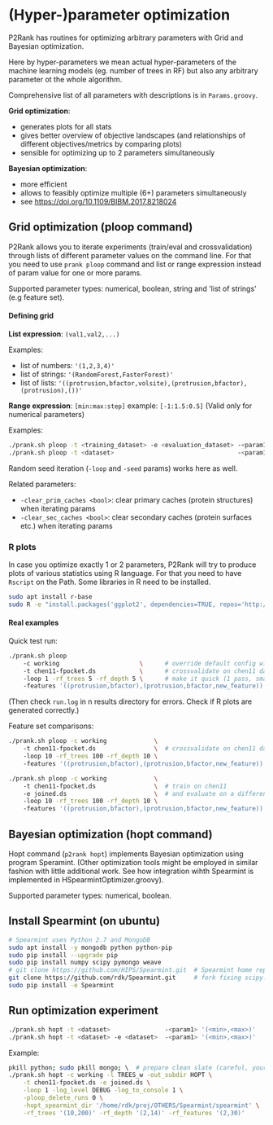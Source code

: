# (Hyper-)parameter optimization

P2Rank has routines for optimizing arbitrary parameters with Grid and Bayesian optimization. 

Here by hyper-parameters we mean actual hyper-parameters of the machine learning models (eg. number of trees in RF) but also any arbitrary parameter ot the whole algorithm.

Comprehensive list of all parameters with descriptions is in `Params.groovy`.


**Grid optimization**: 
* generates plots for all stats 
* gives better overview of objective landscapes (and relationships of different objectives/metrics by comparing plots)  
* sensible for optimizing up to 2 parameters simultaneously

**Bayesian optimization**: 
* more efficient  
* allows to feasibly optimize multiple (6+) parameters simultaneously
* see https://doi.org/10.1109/BIBM.2017.8218024

## Grid optimization (ploop command)

P2Rank allows you to iterate experiments (train/eval and crossvalidation) through lists of different parameter values on the command line.
For that you need to use `prank ploop` command and list or range expression instead of param value for one or more params. 

Supported parameter types: numerical, boolean, string and 'list of strings' (e.g feature set).

#### Defining grid
**List expression**: `(val1,val2,...)` 

Examples:
* list of numbers: `'(1,2,3,4)'`
* list of strings: `'(RandomForest,FasterForest)'`
* list of lists: `'((protrusion,bfactor,volsite),(protrusion,bfactor),(protrusion),())'`

**Range expression**: `[min:max:step]` example: `[-1:1.5:0.5]`
(Valid only for numerical parameters)

Examples:
~~~sh
./prank.sh ploop -t <training_dataset> -e <evaluation_dataset> -<param1> '[min:max:step]' -<param2> '(val1,val2,val3,val4)'
./prank.sh ploop -t <dataset>                                  -<param1> '[min:max:step]' -<param2> '(val1,val2,val3,val4)'   # runs crossvalidation
~~~

Random seed iteration (`-loop` and `-seed` params) works here as well.

Related parameters:
* `-clear_prim_caches <bool>`: clear primary caches (protein structures) when iterating params
* `-clear_sec_caches <bool>`: clear secondary caches (protein surfaces etc.) when iterating params

### R plots

In case you optimize exactly 1 or 2 parameters, P2Rank will try to produce plots of various statistics using R language. 
For that you need to have `Rscript` on the Path. Some libraries in R need to be installed. 
~~~sh
sudo apt install r-base
sudo R -e "install.packages('ggplot2', dependencies=TRUE, repos='http://cran.us.r-project.org')"
~~~

#### Real examples
    
Quick test run:
~~~sh   
./prank.sh ploop 
    -c working                      \      # override default config with working.groovy config file
    -t chen11-fpocket.ds            \      # crossvalidate on chen11 datsest
    -loop 1 -rf_trees 5 -rf_depth 5 \      # make it quick (1 pass, small model)
    -features '((protrusion,bfactor),(protrusion,bfactor,new_feature))'` 
~~~

(Then check `run.log` in n results directory for errors. Check if R plots are generated correctly.)

Feature set comparisons:
~~~sh
./prank.sh ploop -c working             \      
    -t chen11-fpocket.ds                \  # crossvalidate on chen11 datsest    
    -loop 10 -rf_trees 100 -rf_depth 10 \      
    -features '((protrusion,bfactor),(protrusion,bfactor,new_feature))'` 

./prank.sh ploop -c working             \      
    -t chen11-fpocket.ds                \  # train on chen11 
    -e joined.ds                        \  # and evaluate on a different dataset
    -loop 10 -rf_trees 100 -rf_depth 10 \      
    -features '((protrusion,bfactor),(protrusion,bfactor,new_feature))'` 
~~~

## Bayesian optimization (hopt command)

Hopt command (`p2rank hopt`) implements Bayesian optimization using program Speramint.
(Other optimization tools might be employed in similar fashion with little additional work. 
See how integration wihth Spearmint is implemented in HSpearmintOptimizer.groovy).

Supported parameter types: numerical, boolean. 

## Install Spearmint (on ubuntu)
```sh
# Spearmint uses Python 2.7 and MongoDB       
sudo apt install -y mongodb python python-pip
sudo pip install --upgrade pip
sudo pip install numpy scipy pymongo weave
# git clone https://github.com/HIPS/Spearmint.git  # Spearmint home repo
git clone https://github.com/rdk/Spearmint.git     # fork fixing scipy.weave problem (weave-fix branch)
sudo pip install -e Spearmint
```

## Run optimization experiment

```sh
./prank.sh hopt -t <dataset>               -<param1> '(<min>,<max>)'     # crossvalidation
./prank.sh hopt -t <dataset> -e <dataset>  -<param1> '(<min>,<max>)'
```

Example:
```sh
pkill python; sudo pkill mongo; \  # prepare clean slate (careful, your other python programs might die too)
./prank.sh hopt -c working -l TREES_w -out_subdir HOPT \
    -t chen11-fpocket.ds -e joined.ds \
    -loop 1 -log_level DEBUG -log_to_console 1 \
    -ploop_delete_runs 0 \
    -hopt_spearmint_dir '/home/rdk/proj/OTHERS/Spearmint/spearmint' \
    -rf_trees '(10,200)' -rf_depth '(2,14)' -rf_features '(2,30)'   
```


